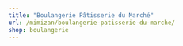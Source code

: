 ```yaml
---
title: "Boulangerie Pâtisserie du Marché"
url: /mimizan/boulangerie-patisserie-du-marche/
shop: boulangerie
---
```

